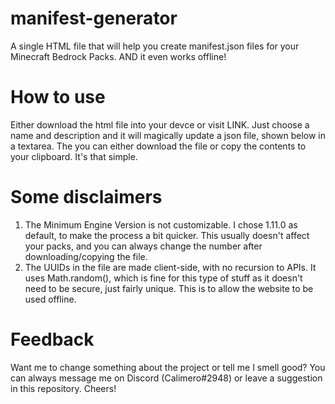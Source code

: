 # manifest-generator
A single HTML file that will help you create manifest.json files for your Minecraft Bedrock Packs. AND it even works offline!

# How to use
Either download the html file into your devce or visit LINK. Just choose a name and description and it will magically update a json file, shown below in a textarea. The you can either download the file or copy the contents to your clipboard. It's that simple.

# Some disclaimers
1. The Minimum Engine Version is not customizable. I chose 1.11.0 as default, to make the process a bit quicker. This usually doesn't affect your packs, and you can always change the number after downloading/copying the file.
2. The UUIDs in the file are made client-side, with no recursion to APIs. It uses Math.random(), which is fine for this type of stuff as it doesn't need to be secure, just fairly unique. This is to allow the website to be used offline.

# Feedback
Want me to change something about the project or tell me I smell good? You can always message me on Discord (Calimero#2948) or leave a suggestion in this repository. Cheers!

